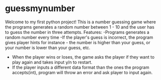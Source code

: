 # guessmynumber
Welcome to my first python project!
This is a number guessing game where the programs generates a random number between 1 - 10 and the 
user has to guess the number in three attempts. 
Features:
-Programs generates a random number every time
-If the player's guess is incorrect, the program gives player hints for instance - the number is higher 
 than your guess, or your number is lower than your guess, etc.
- When the player wins or loses, the game asks the player if they want to play again and takes input y/n to restart.
- If the player inputs a different data format than the ones the program accepts(int), program will throw an error
  and ask player to input again.
 
